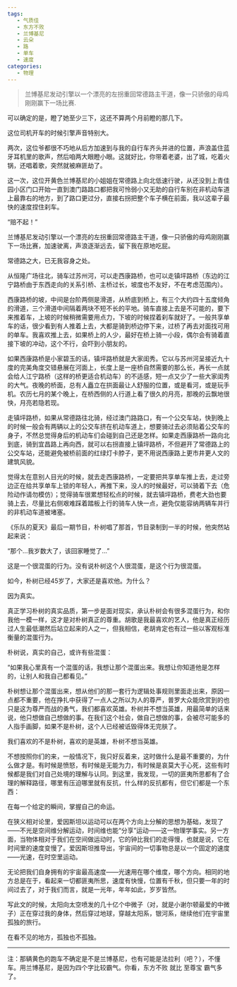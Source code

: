 ```yaml
---
tags:
   - 气质佳
   - 东方不败
   - 兰博基尼
   - 云朵
   - 路
   - 单车
   - 速度
categories:
   - 物理
---
```


> 兰博基尼发动引擎以一个漂亮的左拐重回常德路主干道，像一只骄傲的母鸡刚刚赢下一场比赛.



可以确定的是，瞪了她至少三下，这还不算两个月前瞪的那几下。

这位司机开车的时候引擎声音特别大。

两次，这位爷都很不巧地从后方加速到与我的自行车齐头并进的位置，声浪盖住蓝牙耳机里的歌声，然后咱两大眼瞪小眼。这就好比，你带着老婆，出了城，吃着火锅，还唱着歌，突然就被麻匪劫了。

这一次，这位开黄色兰博基尼的小姐姐在常德路上向北低速行驶，从还没到上青佳园小区门口开始一直到澳门路路口都把我可怜弱小又无助的自行车别在非机动车道上最靠右的地方，到了路口更过分，直接右拐把整个车子横在前面，我以这辈子最快的速度捏住刹车。

“赔不起！”

兰博基尼发动引擎以一个漂亮的左拐重回常德路主干道，像一只骄傲的母鸡刚刚赢下一场比赛，加速驶离，声浪逐渐远去，留下我在原地吃屁。

常德路之大，已无我容身之处。

从恒隆广场往北，骑车过苏州河，可以走西康路桥，也可以走镇坪路桥（东边的江宁路桥由于东西走向的关系引桥、主桥过长，坡度也不友好，不在考虑范围内）。

西康路桥的坡，中间是台阶两侧是滑道，从桥底到桥上，有三个大约四十五度倾角的滑道，三个滑道中间隔着两块不短不长的平地。骑车直接上去是不可能的，要下来推着车，上坡的时候稍微需要用点力，下坡的时候捏着刹车就好了。一般共享单车的话，很少看到有人推着上去，大都是骑到桥边停下来，过桥了再去对面找可用的单车。我喜欢推上去，如果桥上的人少，最好在桥上骑一小段，偶尔会有骑着直接下坡的冲动，这个不行，会吓到小朋友的。

如果西康路桥是小家碧玉的话，镇坪路桥就是大家闺秀。它以与苏州河呈接近九十度的完美角度交错悬展在河面上，长度上是一座桥自然需要的那么长，再长一点就会给人江宁路桥（这样的桥更适合机动车）的不适感，短一点又少了一些大家闺秀的大气。夜晚的桥面，总有人矗立在拱面最让人舒服的位置，或是看河，或是玩手机。农历七月的某个晚上，在桥西侧的人行道上看了很久的月亮，那晚的云飘地很快，月亮若隐若现。

走镇坪路桥，如果从常德路往北骑，经过澳门路路口，有一个公交车站，快到晚上的时候一般会有两辆以上的公交车挤在机动车道上，想要骑过去必须贴着公交车的身子，不然总觉得身后的机动车们会碰到自己还是怎样。如果走西康路桥一路向北到底，骑到宜昌路上再向西，就可以右拐直接上镇坪路桥，不但避开了常德路上的公交车站，还能避免被桥前面的红绿灯卡脖子，更不用说西康路上更市井更人文的建筑风貌。

觉得太在意别人目光的时候，就去走西康路桥，一定要把共享单车推上去，走过旁边正在给共享单车上锁的年轻人，再推下来，没人的时候最好，可以骑着下去（危险动作请勿模仿）；觉得骑车很累想轻松点的时候，就去镇坪路桥，费老大劲也要骑上去，尽量比右侧艰难踩着踏板上行的骑车人快一点，避免仅能容纳两辆车并行的非机动车道被堵塞。

《乐队的夏天》最后一期节目，朴树唱了那首<No Fear In My Heart>，节目录制到一半的时候，他突然站起来说：

“那个...我岁数大了，该回家睡觉了...”

这是一个很混蛋的行为。没有说朴树这个人很混蛋，是这个行为很混蛋。

如今，朴树已经45岁了，大家还是喜欢他。为什么？

因为真实。

真正学习朴树的真实品质，第一步是面对现实，承认朴树会有很多混蛋行为，和你我他一模一样，这才是对朴树真正的尊重。胡歌是我最喜欢的艺人，他是真正经历过人生最低潮然后站立起来的人之一，但我相信，老胡肯定也有过一些以客观标准衡量的混蛋行为。

朴树说，真实的自己，或许有些混蛋：

“如果我心里真有一个混蛋的话，我想让那个混蛋出来。我想让你知道他是怎样的，让别人和我自己都看见。”

朴树想让那个混蛋出来，想从他们的那一套行为逻辑处事规则里面走出来，原因一点都不重要，他在挣扎中获得了一点人之所以为人的尊严，普罗大众能欣赏到的也只是这为尊严而战的勇气，我们都喜欢英雄。朴树并不想当英雄，用最简单的话来说，他只想做自己想做的事。在我们这个社会，做自己想做的事，会被尽可能多的人指手画脚，如果不是朴树，这个人已经被诋毁得体无完肤了。

我们喜欢的不是朴树，喜欢的是英雄，朴树不想当英雄。

不想按照你们的来，一般情况下，我只好反着来，这时做什么是最不重要的，为什么做才是。有时候是愤怒，有时候是无能为力，有时候是哀莫大于心死，这些有时候都是我们对自己处境的理解与认同。到这里，我发现，一切的匪夷所思都有了合理的解释路径，哪里有压迫哪里就有反抗，什么样的反抗都有，但它们都是一个东西：

在每一个给定的瞬间，掌握自己的命运。

在狭义相对论里，爱因斯坦以运动可以在两个方向上分解的思想为基础，发现了——不光是空间维分解运动，时间维也能“分享”运动——这一物理学事实。另一方面，当物体相对于我们在空间做运动时，它的钟比我们的走得慢，也就是说，它在时间里的速度变慢了。爱因斯坦推导出，宇宙间的一切事物总是以一个固定的速度——光速，在时空里运动。

无论把我们自身拥有的宇宙最高速度——光速用在哪个维度，哪个方向。相同的地方总是在于，看起来一切都匪夷所思，速度有快慢，位置有千秋，但只要一年的时间过去了，对于我们而言，就是一光年，年年如此，岁岁皆然。

写此文的时候，太阳向太空喷发的几十亿个中微子（对，就是小谢尔顿最爱的中微子）正在穿过我的身体，然后穿过地球，穿越太阳系，银河系，继续他们在宇宙里孤独的旅行。

在看不见的地方，孤独也不孤独。





---

注：那辆黄色的跑车不确定是不是兰博基尼，也有可能是法拉利（吧？），不懂车。用兰博基尼，是因为四个字比较霸气。你看，东方不败 就比 至尊宝 霸气多了。
